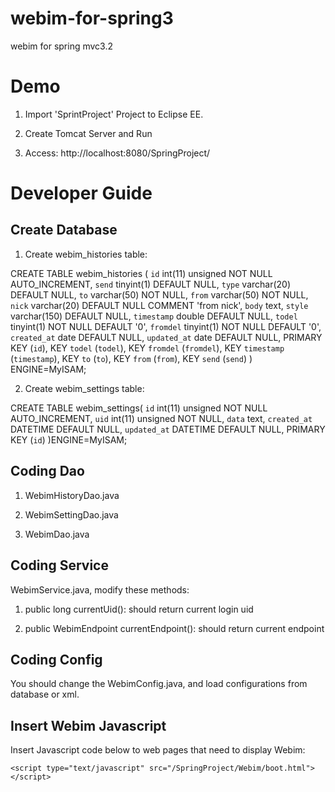webim-for-spring3
=================

webim for spring mvc3.2

Demo
====

1. Import 'SprintProject' Project to Eclipse EE.

2. Create Tomcat Server and Run

3. Access: http://localhost:8080/SpringProject/

Developer Guide
===============

Create Database
---------------

1. Create webim_histories table:

 CREATE TABLE webim_histories (
	    `id` int(11) unsigned NOT NULL AUTO_INCREMENT,
	    `send` tinyint(1) DEFAULT NULL,
	    `type` varchar(20) DEFAULT NULL,
	    `to` varchar(50) NOT NULL,
	    `from` varchar(50) NOT NULL,
	    `nick` varchar(20) DEFAULT NULL COMMENT 'from nick',
	    `body` text,
	    `style` varchar(150) DEFAULT NULL,
	    `timestamp` double DEFAULT NULL,
	    `todel` tinyint(1) NOT NULL DEFAULT '0',
	    `fromdel` tinyint(1) NOT NULL DEFAULT '0',
	    `created_at` date DEFAULT NULL,
	    `updated_at` date DEFAULT NULL,
	    PRIMARY KEY (`id`),
	    KEY `todel` (`todel`),
	    KEY `fromdel` (`fromdel`),
	    KEY `timestamp` (`timestamp`),
	    KEY `to` (`to`),
	    KEY `from` (`from`),
	    KEY `send` (`send`)
	) ENGINE=MyISAM;

2. Create webim_settings table:

  CREATE TABLE webim_settings(
 	    `id` int(11) unsigned NOT NULL AUTO_INCREMENT,
	    `uid` int(11) unsigned NOT NULL,
	    `data` text,
	    `created_at` DATETIME DEFAULT NULL,
	    `updated_at` DATETIME DEFAULT NULL,
	    PRIMARY KEY (`id`)
	)ENGINE=MyISAM;

Coding Dao
----------

1. WebimHistoryDao.java

2. WebimSettingDao.java

3. WebimDao.java


Coding Service
--------------

WebimService.java, modify these methods:

1. public long currentUid(): should return current login uid

2. public WebimEndpoint currentEndpoint(): should return current endpoint


Coding Config
-------------

You should change the WebimConfig.java, and load configurations from database or xml.

Insert Webim Javascript
-----------------------

Insert Javascript code below to web pages that need to display Webim:

	<script type="text/javascript" src="/SpringProject/Webim/boot.html"></script>
